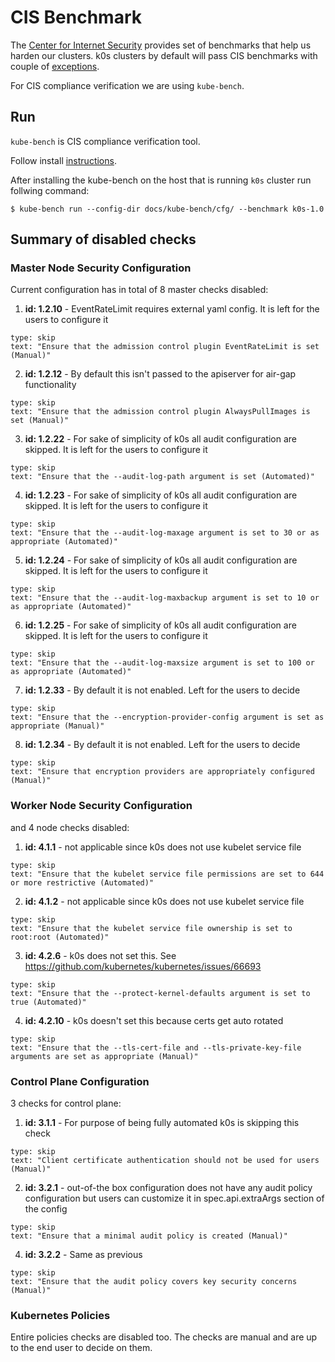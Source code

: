 # CIS Benchmark

The [Center for Internet Security](https://www.cisecurity.org/) provides set of benchmarks that help us harden our clusters.
k0s clusters by default will pass CIS benchmarks with couple of [exceptions](#summary-of-disabled-checks). 

For CIS compliance verification we are using `kube-bench`. 

## Run
`kube-bench` is CIS compliance verification tool.

Follow install [instructions](https://github.com/aquasecurity/kube-bench/#installation).

After installing the kube-bench on the host that is running `k0s` cluster run follwing command:

```
$ kube-bench run --config-dir docs/kube-bench/cfg/ --benchmark k0s-1.0
```

## Summary of disabled checks 

### Master Node Security Configuration
Current configuration has in total of 8 master checks disabled: 

1. **id: 1.2.10** - EventRateLimit requires external yaml config. It is left for the users to configure it
```
type: skip
text: "Ensure that the admission control plugin EventRateLimit is set (Manual)"
```
2. **id: 1.2.12** - By default this isn't passed to the apiserver for air-gap functionality
```
type: skip
text: "Ensure that the admission control plugin AlwaysPullImages is set (Manual)"
```
3. **id: 1.2.22** - For sake of simplicity of k0s all audit configuration are skipped. It is left for the users to configure it
```
type: skip
text: "Ensure that the --audit-log-path argument is set (Automated)"
```
4. **id: 1.2.23** - For sake of simplicity of k0s all audit configuration are skipped. It is left for the users to configure it
```
type: skip
text: "Ensure that the --audit-log-maxage argument is set to 30 or as appropriate (Automated)"
```
5. **id: 1.2.24** - For sake of simplicity of k0s all audit configuration are skipped. It is left for the users to configure it
```
type: skip
text: "Ensure that the --audit-log-maxbackup argument is set to 10 or as appropriate (Automated)"
```
6. **id: 1.2.25** - For sake of simplicity of k0s all audit configuration are skipped. It is left for the users to configure it
```
type: skip
text: "Ensure that the --audit-log-maxsize argument is set to 100 or as appropriate (Automated)"
```
7. **id: 1.2.33** - By default it is not enabled. Left for the users to decide
```
type: skip
text: "Ensure that the --encryption-provider-config argument is set as appropriate (Manual)"
```
8. **id: 1.2.34** - By default it is not enabled. Left for the users to decide
```
type: skip
text: "Ensure that encryption providers are appropriately configured (Manual)"
```

### Worker Node Security Configuration
and 4 node checks disabled:

1. **id: 4.1.1** - not applicable since k0s does not use kubelet service file
```
type: skip
text: "Ensure that the kubelet service file permissions are set to 644 or more restrictive (Automated)"
```
2. **id: 4.1.2** - not applicable since k0s does not use kubelet service file
```
type: skip
text: "Ensure that the kubelet service file ownership is set to root:root (Automated)"
```
3. **id: 4.2.6** - k0s does not set this. See https://github.com/kubernetes/kubernetes/issues/66693
```
type: skip
text: "Ensure that the --protect-kernel-defaults argument is set to true (Automated)"
```
4. **id: 4.2.10** - k0s doesn't set this because certs get auto rotated 
```
type: skip
text: "Ensure that the --tls-cert-file and --tls-private-key-file arguments are set as appropriate (Manual)"
```

### Control Plane Configuration
3 checks for control plane:

1. **id: 3.1.1** - For purpose of being fully automated k0s is skipping this check
```
type: skip
text: "Client certificate authentication should not be used for users (Manual)"
```
2. **id: 3.2.1** - out-of-the box configuration does not have any audit policy configuration but users can customize it in spec.api.extraArgs section of the config
```
type: skip
text: "Ensure that a minimal audit policy is created (Manual)"
```
4. **id: 3.2.2** - Same as previous
```
type: skip
text: "Ensure that the audit policy covers key security concerns (Manual)"
```

### Kubernetes Policies
Entire policies checks are disabled too. The checks are manual and are up to the end user to decide on them.